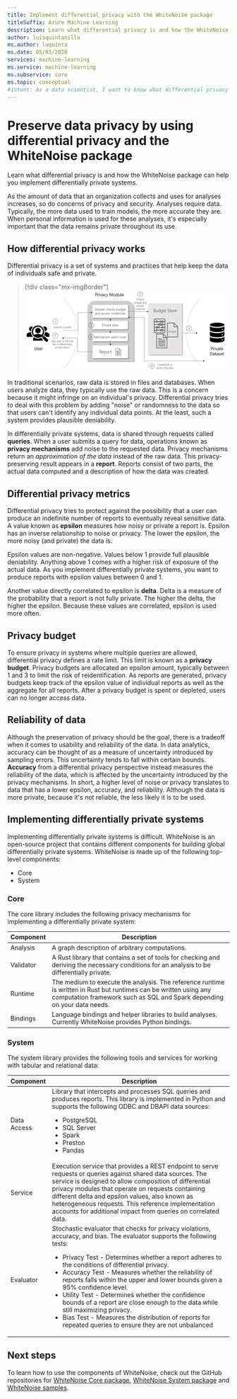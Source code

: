 ```yaml
---
title: Implement differential privacy with the WhiteNoise package
titleSuffix: Azure Machine Learning
description: Learn what differential privacy is and how the WhiteNoise package can help you implement differential private systems that preserve data privacy.
author: luisquintanilla
ms.author: luquinta 
ms.date: 05/03/2020
services: machine-learning
ms.service: machine-learning
ms.subservice: core
ms.topic: conceptual
#intent: As a data scientist, I want to know what differential privacy is and how WhiteNoise can help me implement a differentially private system.
---
```


# Preserve data privacy by using differential privacy and the WhiteNoise package

Learn what differential privacy is and how the WhiteNoise package can help you implement differentially private systems.

As the amount of data that an organization collects and uses for analyses increases, so do concerns of privacy and security. Analyses require data. Typically, the more data used to train models, the more accurate they are. When personal information is used for these analyses, it's especially important that the data remains private throughout its use.

## How differential privacy works

Differential privacy is a set of systems and practices that help keep the data of individuals safe and private.

> [!div class="mx-imgBorder"]
> ![Differential Privacy Process](./media/concept-differential-privacy/differential-privacy-process.jpg)

In traditional scenarios, raw data is stored in files and databases. When users analyze data, they typically use the raw data. This is a concern because it might infringe on an individual's privacy. Differential privacy tries to deal with this problem by adding "noise" or randomness to the data so that users can't identify any individual data points. At the least, such a system provides plausible deniability.

In differentially private systems, data is shared through requests called **queries**. When a user submits a query for data, operations known as **privacy mechanisms** add noise to the requested data. Privacy mechanisms return an *approximation of the data* instead of the raw data. This privacy-preserving result appears in a **report**. Reports consist of two parts, the actual data computed and a description of how the data was created.

## Differential privacy metrics

Differential privacy tries to protect against the possibility that a user can produce an indefinite number of reports to eventually reveal sensitive data. A value known as **epsilon** measures how noisy or private a report is. Epsilon has an inverse relationship to noise or privacy. The lower the epsilon, the more noisy (and private) the data is.

Epsilon values are non-negative. Values below 1 provide full plausible deniability. Anything above 1 comes with a higher risk of exposure of the actual data. As you implement differentially private systems, you want to produce reports with epsilon values between 0 and 1.

Another value directly correlated to epsilon is **delta**. Delta is a measure of the probability that a report is not fully private. The higher the delta, the higher the epsilon. Because these values are correlated, epsilon is used more often.

## Privacy budget

To ensure privacy in systems where multiple queries are allowed, differential privacy defines a rate limit. This limit is known as a **privacy budget**. Privacy budgets are allocated an epsilon amount, typically between 1 and 3 to limit the risk of reidentification. As reports are generated, privacy budgets keep track of the epsilon value of individual reports as well as the aggregate for all reports. After a privacy budget is spent or depleted, users can no longer access data.  

## Reliability of data

Although the preservation of privacy should be the goal, there is a tradeoff when it comes to usability and reliability of the data. In data analytics, accuracy can be thought of as a measure of uncertainty introduced by sampling errors. This uncertainty tends to fall within certain bounds. **Accuracy** from a differential privacy perspective instead measures the reliability of the data, which is affected by the uncertainty introduced by the privacy mechanisms. In short, a higher level of noise or privacy translates to data that has a lower epsilon, accuracy, and reliability. Although the data is more private, because it's not reliable, the less likely it is to be used.

## Implementing differentially private systems

Implementing differentially private systems is difficult. WhiteNoise is an open-source project that contains different components for building global differentially private systems. WhiteNoise is made up of the following top-level components:

- Core
- System

### Core

The core library includes the following privacy mechanisms for implementing a differentially private system:

|Component  |Description  |
|---------|---------|
|Analysis     | A graph description of arbitrary computations. |
|Validator     | A Rust library that contains a set of tools for checking and deriving the necessary conditions for an analysis to be differentially private.          |
|Runtime     | The medium to execute the analysis. The reference runtime is written in Rust but runtimes can be written using any computation framework such as SQL and Spark depending on your data needs.        |
|Bindings     | Language bindings and helper libraries to build analyses. Currently WhiteNoise provides Python bindings. |

### System

The system library provides the following tools and services for working with tabular and relational data:

|Component  |Description  |
|---------|---------|
|Data Access     | Library that intercepts and processes SQL queries and produces reports. This library is implemented in Python and supports the following ODBC and DBAPI data sources:<ul><li>PostgreSQL</li><li>SQL Server</li><li>Spark</li><li>Preston</li><li>Pandas</li></ul>|
|Service     | Execution service that provides a REST endpoint to serve requests or queries against shared data sources. The service is designed to allow composition of differential privacy modules that operate on requests containing different delta and epsilon values, also known as heterogeneous requests. This reference implementation accounts for additional impact from queries on correlated data. |
|Evaluator     | Stochastic evaluator that checks for privacy violations, accuracy, and bias. The evaluator supports the following tests: <ul><li>Privacy Test -  Determines whether a report adheres to the conditions of differential privacy.</li><li>Accuracy Test - Measures whether the reliability of reports falls within the upper and lower bounds given a 95% confidence level.</li><li>Utility Test - Determines whether the confidence bounds of a report are close enough to the data while still maximizing privacy.</li><li>Bias Test - Measures the distribution of reports for repeated queries to ensure they are not unbalanced</li></ul> |

## Next steps

To learn how to use the components of WhiteNoise, check out the GitHub repositories for [WhiteNoise Core package](https://github.com/opendifferentialprivacy/whitenoise-core), [WhiteNoise System package](https://github.com/opendifferentialprivacy/whitenoise-system) and [WhiteNoise samples](https://github.com/opendifferentialprivacy/whitenoise-samples).
